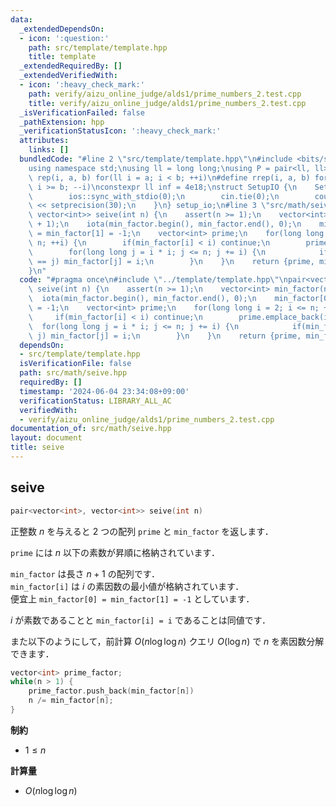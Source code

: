 ```yaml
---
data:
  _extendedDependsOn:
  - icon: ':question:'
    path: src/template/template.hpp
    title: template
  _extendedRequiredBy: []
  _extendedVerifiedWith:
  - icon: ':heavy_check_mark:'
    path: verify/aizu_online_judge/alds1/prime_numbers_2.test.cpp
    title: verify/aizu_online_judge/alds1/prime_numbers_2.test.cpp
  _isVerificationFailed: false
  _pathExtension: hpp
  _verificationStatusIcon: ':heavy_check_mark:'
  attributes:
    links: []
  bundledCode: "#line 2 \"src/template/template.hpp\"\n#include <bits/stdc++.h>\n\
    using namespace std;\nusing ll = long long;\nusing P = pair<ll, ll>;\n#define\
    \ rep(i, a, b) for(ll i = a; i < b; ++i)\n#define rrep(i, a, b) for(ll i = a;\
    \ i >= b; --i)\nconstexpr ll inf = 4e18;\nstruct SetupIO {\n    SetupIO() {\n\
    \        ios::sync_with_stdio(0);\n        cin.tie(0);\n        cout << fixed\
    \ << setprecision(30);\n    }\n} setup_io;\n#line 3 \"src/math/seive.hpp\"\npair<vector<int>,\
    \ vector<int>> seive(int n) {\n    assert(n >= 1);\n    vector<int> min_factor(n\
    \ + 1);\n    iota(min_factor.begin(), min_factor.end(), 0);\n    min_factor[0]\
    \ = min_factor[1] = -1;\n    vector<int> prime;\n    for(long long i = 2; i <=\
    \ n; ++i) {\n        if(min_factor[i] < i) continue;\n        prime.emplace_back(i);\n\
    \        for(long long j = i * i; j <= n; j += i) {\n            if(min_factor[j]\
    \ == j) min_factor[j] = i;\n        }\n    }\n    return {prime, min_factor};\n\
    }\n"
  code: "#pragma once\n#include \"../template/template.hpp\"\npair<vector<int>, vector<int>>\
    \ seive(int n) {\n    assert(n >= 1);\n    vector<int> min_factor(n + 1);\n  \
    \  iota(min_factor.begin(), min_factor.end(), 0);\n    min_factor[0] = min_factor[1]\
    \ = -1;\n    vector<int> prime;\n    for(long long i = 2; i <= n; ++i) {\n   \
    \     if(min_factor[i] < i) continue;\n        prime.emplace_back(i);\n      \
    \  for(long long j = i * i; j <= n; j += i) {\n            if(min_factor[j] ==\
    \ j) min_factor[j] = i;\n        }\n    }\n    return {prime, min_factor};\n}"
  dependsOn:
  - src/template/template.hpp
  isVerificationFile: false
  path: src/math/seive.hpp
  requiredBy: []
  timestamp: '2024-06-04 23:34:08+09:00'
  verificationStatus: LIBRARY_ALL_AC
  verifiedWith:
  - verify/aizu_online_judge/alds1/prime_numbers_2.test.cpp
documentation_of: src/math/seive.hpp
layout: document
title: seive
---
```


## seive

```cpp
pair<vector<int>, vector<int>> seive(int n)
```

正整数 $n$ を与えると $2$ つの配列 `prime` と `min_factor` を返します．

`prime` には $n$ 以下の素数が昇順に格納されています．

`min_factor` は長さ $n + 1$ の配列です．<br>
`min_factor[i]` は $i$ の素因数の最小値が格納されています．<br>
便宜上 `min_factor[0] = min_factor[1] = -1` としています．

$i$ が素数であることと `min_factor[i] = i` であることは同値です．

また以下のようにして，前計算 $O(n \log \log n)$ クエリ $O(\log n)$ で $n$ を素因数分解できます．

```cpp
vector<int> prime_factor;
while(n > 1) {
    prime_factor.push_back(min_factor[n])
    n /= min_factor[n];
}
```

**制約**

- $1 \leq n$

**計算量**

- $O(n \log \log n)$
